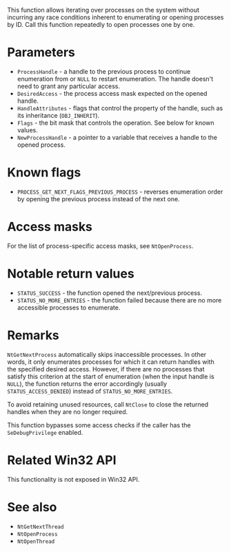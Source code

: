 This function allows iterating over processes on the system without incurring any race conditions inherent to enumerating or opening processes by ID. Call this function repeatedly to open processes one by one.

# Parameters
 - `ProcessHandle` - a handle to the previous process to continue enumeration from or `NULL` to restart enumeration. The handle doesn't need to grant any particular access.
 - `DesiredAccess` - the process access mask expected on the opened handle.
 - `HandleAttributes` - flags that control the property of the handle, such as its inheritance (`OBJ_INHERIT`).
 - `Flags` - the bit mask that controls the operation. See below for known values.
 - `NewProcessHandle` - a pointer to a variable that receives a handle to the opened process.

# Known flags
 - `PROCESS_GET_NEXT_FLAGS_PREVIOUS_PROCESS` - reverses enumeration order by opening the previous process instead of the next one.

# Access masks
For the list of process-specific access masks, see `NtOpenProcess`.

# Notable return values
 - `STATUS_SUCCESS` - the function opened the next/previous process.
 - `STATUS_NO_MORE_ENTRIES` - the function failed because there are no more accessible processes to enumerate.

# Remarks
`NtGetNextProcess` automatically skips inaccessible processes. In other words, it only enumerates processes for which it can return handles with the specified desired access. However, if there are no processes that satisfy this criterion at the start of enumeration (when the input handle is `NULL`), the function returns the error accordingly (usually `STATUS_ACCESS_DENIED`) instead of `STATUS_NO_MORE_ENTRIES`.

To avoid retaining unused resources, call `NtClose` to close the returned handles when they are no longer required.

This function bypasses some access checks if the caller has the `SeDebugPrivilege` enabled.

# Related Win32 API
This functionality is not exposed in Win32 API.

# See also
 - `NtGetNextThread`
 - `NtOpenProcess`
 - `NtOpenThread`
